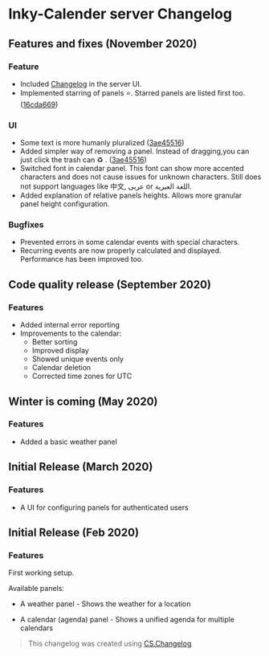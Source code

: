 # Inky-Calender server Changelog 
## Features and fixes (November 2020) #

### Feature
- Included [Changelog](/changelog) in the server UI.
- Implemented starring of panels ⭐. Starred panels are listed first too. ([16cda669](https://github.com/Atrejoe/Inky-Calendar-Server/commit/16cda669a918f1f96e8d9264a00cb638b8abb7fa))

### UI
- Some text is more humanly pluralized ([3ae45516](https://github.com/Atrejoe/Inky-Calendar-Server/commit/3ae45516ebbf07199ba9b42e82fa6de37addac99))
- Added simpler way of removing a panel. Instead of dragging,you can just click the trash can ♻ . ([3ae45516](https://github.com/Atrejoe/Inky-Calendar-Server/commit/3ae45516ebbf07199ba9b42e82fa6de37addac99))
- Switched font in calendar panel. This font can show more accented characters and does not cause issues for unknown characters. Still does not support languages like 中文, عربى or اللغة العبرية. 
- Added explanation of relative panels heights. Allows more granular panel height configuration.

### Bugfixes
- Prevented errors in some calendar events with special characters.
- Recurring events are now properly calculated and displayed. Performance has been improved too.
## Code quality release (September 2020)

### Features

- Added internal error reporting
- Improvements to the calendar:
  - Better sorting
  - Improved display
  - Showed unique events only
  - Calendar deletion
  - Corrected time zones for UTC

## Winter is coming (May 2020)

### Features

- Added a basic weather panel

## Initial Release (March 2020)

### Features

- A UI for configuring panels for authenticated users

## Initial Release (Feb 2020)

### Features

First working setup.

Available panels:

- A weather panel - Shows the weather for a location

- A calendar (agenda) panel - Shows a unified agenda for multiple calendars

  

> This changelog was created using [CS.Changelog](https://github.com/cswebworks/CS.Changelog)